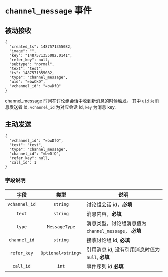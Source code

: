 # `channel_message` 事件

## 被动接收

```
{
  "created_ts": 1487571355082,
  "image": "",
  "key": "1487571355082.0141",
  "refer_key": null,
  "subtype": "normal",
  "text": "test",
  "ts": 1487571355082,
  "type": "channel_message",
  "uid": "=bwCkD",
  "vchannel_id": "=bwDfQ"
}
```

channel_message 时间在讨论组会话中收到新消息的时候触发。
其中 `uid` 为消息发送者 id, `vchannel_id` 为对应会话 id, `key` 为消息 key.

## 主动发送

```
{
  "vchannel_id": "=bwDfQ",
  "text": "test",
  "type": "channel_message",
  "channel_id": "=bwDfQ",
  "refer_key": null,
  "call_id": 1
}
```

### 字段说明

| 字段 | 类型 | 说明 |
|:----:|:----:|------|
| `vchannel_id` | `string` | 讨论组会话 id，**必填** |
| `text` | `string` | 消息内容，**必填** |
| `type` | `MessageType` | 消息类型，讨论组消息值为 `channel_message`， **必填** |
| `channel_id` | `string` | 接收讨论组 id, **必填** |
| `refer_key` | `Optional<string>` | 引用消息 id, 没有引用消息时值为 `null`,  **必填** |
| `call_id` | `int` | 事件序列 id **必填** |
